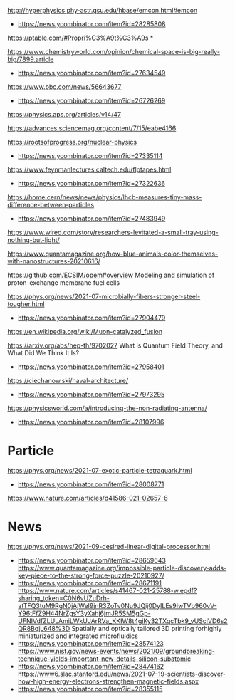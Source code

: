 http://hyperphysics.phy-astr.gsu.edu/hbase/emcon.html#emcon
* https://news.ycombinator.com/item?id=28285808

https://ptable.com/#Propri%C3%A9t%C3%A9s
*

https://www.chemistryworld.com/opinion/chemical-space-is-big-really-big/7899.article
* https://news.ycombinator.com/item?id=27634549

https://www.bbc.com/news/56643677
* https://news.ycombinator.com/item?id=26726269

https://physics.aps.org/articles/v14/47

https://advances.sciencemag.org/content/7/15/eabe4166

https://rootsofprogress.org/nuclear-physics
* https://news.ycombinator.com/item?id=27335114

https://www.feynmanlectures.caltech.edu/flptapes.html
* https://news.ycombinator.com/item?id=27322636

https://home.cern/news/news/physics/lhcb-measures-tiny-mass-difference-between-particles
* https://news.ycombinator.com/item?id=27483949

https://www.wired.com/story/researchers-levitated-a-small-tray-using-nothing-but-light/

https://www.quantamagazine.org/how-blue-animals-color-themselves-with-nanostructures-20210616/

https://github.com/ECSIM/opem#overview Modeling and simulation of proton-exchange membrane fuel cells

https://phys.org/news/2021-07-microbially-fibers-stronger-steel-tougher.html
* https://news.ycombinator.com/item?id=27904479

https://en.wikipedia.org/wiki/Muon-catalyzed_fusion

https://arxiv.org/abs/hep-th/9702027 What is Quantum Field Theory, and What Did We Think It Is?
* https://news.ycombinator.com/item?id=27958401

https://ciechanow.ski/naval-architecture/
* https://news.ycombinator.com/item?id=27973295

https://physicsworld.com/a/introducing-the-non-radiating-antenna/
* https://news.ycombinator.com/item?id=28107996


# Particle
https://phys.org/news/2021-07-exotic-particle-tetraquark.html
* https://news.ycombinator.com/item?id=28008771

https://www.nature.com/articles/d41586-021-02657-6

# News
https://phys.org/news/2021-09-desired-linear-digital-processor.html
* https://news.ycombinator.com/item?id=28659643
https://www.quantamagazine.org/impossible-particle-discovery-adds-key-piece-to-the-strong-force-puzzle-20210927/
* https://news.ycombinator.com/item?id=28671191
https://www.nature.com/articles/s41467-021-25788-w.epdf?sharing_token=C0N6vUZuDrh-atTFQ3tuM9RgN0jAjWel9jnR3ZoTv0Nu9JQij0DyILEs9IwTVb960vV-Y96tFfZ9H44NrZgsY3yXahj6jmJR5SM5gGp-UFNIVdfZLULAmiLWkUJArRVa_KKIW8t4giKy32TXqcTbk9_vUSclVD6s2QR8BqjL648%3D Spatially and optically tailored 3D printing forhighly miniaturized and integrated microfluidics
* https://news.ycombinator.com/item?id=28574123
https://www.nist.gov/news-events/news/2021/09/groundbreaking-technique-yields-important-new-details-silicon-subatomic
* https://news.ycombinator.com/item?id=28474162
https://www6.slac.stanford.edu/news/2021-07-19-scientists-discover-how-high-energy-electrons-strengthen-magnetic-fields.aspx
* https://news.ycombinator.com/item?id=28355115

